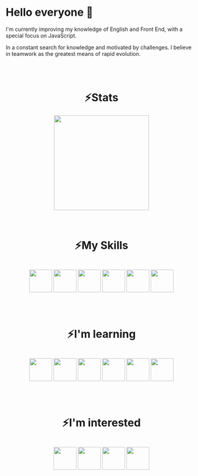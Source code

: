 <h1> Hello everyone 👋 </h1>

<p>I'm currently improving my knowledge of English and Front End, with a special focus on JavaScript.</p>
<p>In a constant search for knowledge and motivated by challenges. I believe in teamwork as the greatest means of rapid evolution.</p>

<br><br>

<div align="center">
  <h1>⚡Stats</h1>
  <img height="250px" src="https://github-readme-stats.vercel.app/api/top-langs/?username=petersonros&layout=compact&langs_count=7&theme=tokyonight"/>
</div>
<br><br>

<div align="center">
  <h1>⚡My Skills</h1>
  <br>
  <img height="60px" width="60px" src="https://cdn.jsdelivr.net/gh/devicons/devicon/icons/html5/html5-original.svg">
  <img height="60px" width="60px" src="https://cdn.jsdelivr.net/gh/devicons/devicon/icons/css3/css3-original.svg">
  <img height="60px" width="60px" src="https://cdn.jsdelivr.net/gh/devicons/devicon/icons/bootstrap/bootstrap-original.svg">
  <img height="60px" width="60px" src="https://cdn.jsdelivr.net/gh/devicons/devicon/icons/git/git-original.svg">
  <img height="60px" width="60px" src="https://cdn.jsdelivr.net/gh/devicons/devicon/icons/vscode/vscode-original.svg">
  <img height="60px" width="60px" src="https://cdn.jsdelivr.net/gh/devicons/devicon/icons/wordpress/wordpress-original.svg">
</div>

<br><br>

<div align="center">
  <h1>⚡I'm learning</h1>
  <br>
  <img height="60px" width="60px" src="https://cdn.jsdelivr.net/gh/devicons/devicon/icons/javascript/javascript-original.svg">
  <img height="60px" width="60px" src="https://cdn.jsdelivr.net/gh/devicons/devicon/icons/typescript/typescript-original.svg">
  <img height="60px" width="60px" src="https://cdn.jsdelivr.net/gh/devicons/devicon/icons/java/java-original.svg">
  <img height="60px" width="60px" src="https://cdn.jsdelivr.net/gh/devicons/devicon/icons/jquery/jquery-original.svg">
  <img height="60px" width="60px" src="https://cdn.jsdelivr.net/gh/devicons/devicon/icons/angularjs/angularjs-original.svg">
  <img height="60px" width="60px" src="https://cdn.jsdelivr.net/gh/devicons/devicon/icons/react/react-original.svg">
</div>

<br><br>

<div align="center">
  <h1>⚡I'm interested</h1>
  <br>
  <img height="60px" width="60px" src="https://cdn.jsdelivr.net/gh/devicons/devicon/icons/python/python-original.svg?raw=true">
  <img height="60px" width="60px" src="https://cdn.jsdelivr.net/gh/devicons/devicon/icons/php/php-original.svg?raw=true">
  <img height="60px" width="60px" src="https://cdn.jsdelivr.net/gh/devicons/devicon/icons/nodejs/nodejs-original.svg?raw=true">
  <img height="60px" width="60px" src="https://cdn.jsdelivr.net/gh/devicons/devicon/icons/csharp/csharp-original.svg?raw=true">
</div>

<br><br>
<br><br>